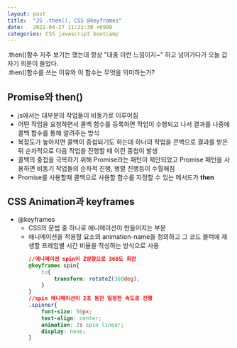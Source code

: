 ```yaml
---
layout: post
title:  "JS .then(), CSS @keyframes"
date:   2022-04-27 11:21:30 +0900
categories: CSS javascript bootcamp
---
```


.then()함수 자주 보기는 했는데 항상 "대충 이런 느낌이지~" 하고 넘어가다가 오늘 갑자기 의문이 들었다.  
.then()함수를 쓰는 이유와 이 함수는 무엇을 의미하는가?

## Promise와 then()
- js에서는 대부분의 작업들이 비동기로 이루어짐
- 어떤 작업을 요청하면서 콜백 함수를 등록하면 작업이 수행되고 나서 결과를 나중에 콜백 함수를 통해 알려주는 방식
- 복잡도가 높아지면 콜백이 중첩되기도 하는데 하나의 작업을 콘백으로 결과를 받은 뒤 순차적으로 다음 작업을 진행할 때 이런 중첩이 발생
- 콜백의 중첩을 극복하기 위해 Promise라는 패턴이 제안되었고 Promise 패턴을 사용하면 비동기 작업들의 순차적 진행, 병렬 진행등이 수월해짐
- Promise를 사용할때 콜백으로 사용할 함수를 지정할 수 있는 메서드가 **then**

## CSS Animation과 keyframes
- @keyframes
  - CSS의 문법 중 하나로 애니메이션이 만들어지는 부분
  - 애니메이션을 적용할 요소의 animation-name을 정의하고 그 코드 블럭에 재생할 프레임별 시간 비율을 작성하는 방식으로 사용
    ```css
    //애니메이션 spin이 Z방향으로 360도 회전
    @keyframes spin{
        to{
            transform: rotateZ(360deg);
        }
    }
    //spin 애니메이션이 2초 동안 일정한 속도로 진행
    .spinner{
        font-size: 50px;
        text-align: center;
        animation: 2s spin linear;
        display: none;
    }
    ```